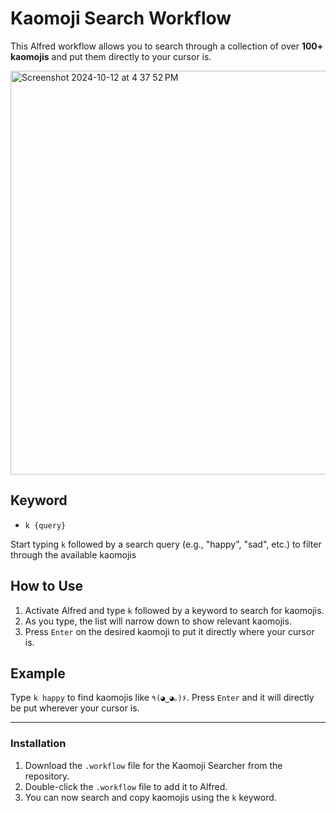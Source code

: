 # Kaomoji Search Workflow

This Alfred workflow allows you to search through a collection of over **100+ kaomojis** and put them directly to your cursor is.

<img width="646" alt="Screenshot 2024-10-12 at 4 37 52 PM" src="https://github.com/user-attachments/assets/0cc05cf3-57eb-400b-b92a-2d8ba87dc457">

## Keyword

- `k {query}`

Start typing `k` followed by a search query (e.g., "happy", "sad", etc.) to filter through the available kaomojis

## How to Use

1. Activate Alfred and type `k` followed by a keyword to search for kaomojis.
2. As you type, the list will narrow down to show relevant kaomojis.
3. Press `Enter` on the desired kaomoji to put it directly where your cursor is.

## Example

Type `k happy` to find kaomojis like `٩(◕‿◕｡)۶`. Press `Enter` and it will directly be put wherever your cursor is.

---

### Installation

1. Download the `.workflow` file for the Kaomoji Searcher from the repository.
2. Double-click the `.workflow` file to add it to Alfred.
3. You can now search and copy kaomojis using the `k` keyword.
